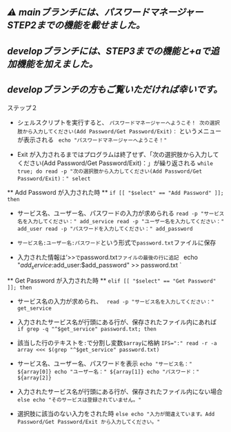 ## ***⚠️ mainブランチには、パスワードマネージャーSTEP2までの機能を載せました。***
## ***developブランチには、STEP3までの機能と+aで追加機能を加えました。***
## ***developブランチの方もご覧いただければ幸いです。***


ステップ２

* シェルスクリプトを実行すると、
`パスワードマネージャーへようこそ！
次の選択肢から入力してください(Add Password/Get Password/Exit)：`
というメニューが表示される
` 
echo "パスワードマネージャーへようこそ！"
`

*  Exit が入力されるまではプログラムは終了せず、「次の選択肢から入力してください(Add Password/Get Password/Exit)：」が繰り返される
`
while true; do
 read -p "次の選択肢から入力してください(Add Password/Get Password/Exit)：" select
`

** Add Password が入力された時 **
`
 if [[ "$select" == "Add Password" ]]; then
`
* サービス名、ユーザー名、パスワードの入力が求められる
 `
  read -p "サービス名を入力してください：" add_service
  read -p "ユーザー名を入力してください：" add_user
  read -p "パスワードを入力してください：" add_password
`

* `サービス名:ユーザー名:パスワード`という形式で`password.txt`ファイルに保存
* 入力された情報は’>>`で`password.txt`ファイルの最後の行に追記
`
  echo "$add_service:$add_user:$add_password" >> password.txt
`

** Get Password が入力された時 **
`
 elif [[ "$select" == "Get Password" ]]; then
`

* サービス名の入力が求められ、
` 
read -p "サービス名を入力してください：" get_service
`

* 入力されたサービス名が行頭にある行が、保存されたファイル内にあれば　
`
if grep -q "^$get_service" password.txt; then
`

* 該当した行のテキストを`:`で分割し変数`$array`に格納
`
   IFS=":" read -r -a array <<< $(grep "^$get_service" password.txt)
`

* サービス名、ユーザー名、パスワードを表示
`
   echo "サービス名：" ${array[0]}
   echo "ユーザー名：" ${array[1]}
   echo "パスワード：" ${array[2]}
`

* 入力されたサービス名が行頭にある行が、保存されたファイル内にない場合
`
else
   echo "そのサービスは登録されていません。"
`

* 選択肢に該当のない入力をされた時
`
else
  echo "入力が間違えています。Add Password/Get Password/Exit から入力してください。"
`








